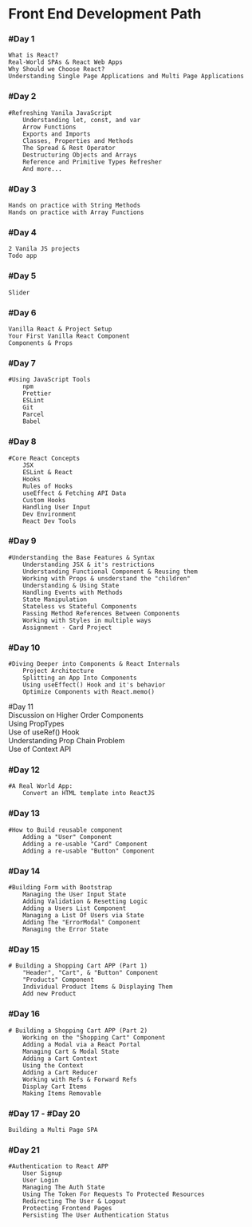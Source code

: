 # Front End Development Path

### #Day 1
    What is React?     
    Real-World SPAs & React Web Apps  
    Why Should we Choose React?  
    Understanding Single Page Applications and Multi Page Applications  

### #Day 2
    #Refreshing Vanila JavaScript  
        Understanding let, const, and var  
        Arrow Functions  
        Exports and Imports  
        Classes, Properties and Methods  
        The Spread & Rest Operator  
        Destructuring Objects and Arrays  
        Reference and Primitive Types Refresher  
        And more...  

### #Day 3  
    Hands on practice with String Methods  
    Hands on practice with Array Functions  

### #Day 4  
    2 Vanila JS projects  
    Todo app  
        
### #Day 5  
    Slider  

### #Day 6  
    Vanilla React & Project Setup  
    Your First Vanilla React Component  
    Components & Props  

### #Day 7  
    #Using JavaScript Tools  
        npm  
        Prettier  
        ESLint  
        Git  
        Parcel  
        Babel  

### #Day 8  
    #Core React Concepts  
        JSX  
        ESLint & React  
        Hooks  
        Rules of Hooks  
        useEffect & Fetching API Data  
        Custom Hooks  
        Handling User Input  
        Dev Environment  
        React Dev Tools  

### #Day 9  
    #Understanding the Base Features & Syntax  
        Understanding JSX & it's restrictions  
        Understanding Functional Component & Reusing them  
        Working with Props & unsderstand the "children"  
        Understanding & Using State  
        Handling Events with Methods  
        State Manipulation  
        Stateless vs Stateful Components  
        Passing Method References Between Components  
        Working with Styles in multiple ways  
        Assignment - Card Project  

### #Day 10  
    #Diving Deeper into Components & React Internals  
        Project Architecture  
        Splitting an App Into Components  
        Using useEffect() Hook and it's behavior  
        Optimize Components with React.memo()  
        
#Day 11  
    Discussion on Higher Order Components  
    Using PropTypes  
    Use of useRef() Hook  
    Understanding Prop Chain Problem   
    Use of Context API  

### #Day 12  
    #A Real World App:   
        Convert an HTML template into ReactJS  

### #Day 13  
    #How to Build reusable component  
        Adding a "User" Component  
        Adding a re-usable "Card" Component  
        Adding a re-usable "Button" Component  

### #Day 14  
    #Building Form with Bootstrap  
        Managing the User Input State  
        Adding Validation & Resetting Logic  
        Adding a Users List Component  
        Managing a List Of Users via State  
        Adding The "ErrorModal" Component  
        Managing the Error State  

### #Day 15  
    # Building a Shopping Cart APP (Part 1)  
        "Header", "Cart", & "Button" Component  
        "Products" Component  
        Individual Product Items & Displaying Them  
        Add new Product  

### #Day 16  
    # Building a Shopping Cart APP (Part 2)  
        Working on the "Shopping Cart" Component  
        Adding a Modal via a React Portal  
        Managing Cart & Modal State  
        Adding a Cart Context  
        Using the Context  
        Adding a Cart Reducer  
        Working with Refs & Forward Refs  
        Display Cart Items  
        Making Items Removable  

### #Day 17 - #Day 20  
    Building a Multi Page SPA  

### #Day 21  
    #Authentication to React APP  
        User Signup  
        User Login  
        Managing The Auth State  
        Using The Token For Requests To Protected Resources  
        Redirecting The User & Logout  
        Protecting Frontend Pages  
        Persisting The User Authentication Status  
